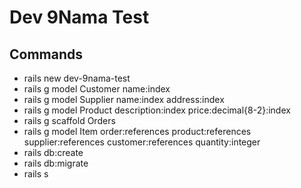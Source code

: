 # Dev 9Nama Test

## Commands

- rails new dev-9nama-test
- rails g model Customer name:index
- rails g model Supplier name:index address:index
- rails g model Product description:index price:decimal{8-2}:index
- rails g scaffold Orders
- rails g model Item order:references product:references supplier:references customer:references quantity:integer
- rails db:create
- rails db:migrate
- rails s